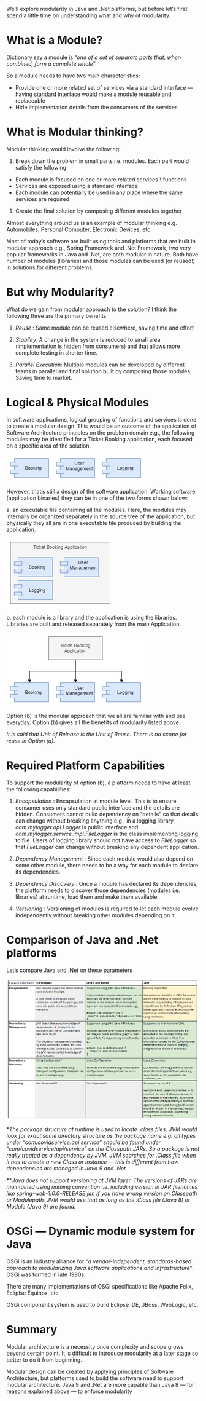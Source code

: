 We’ll explore modularity in Java and .Net platforms, but before let’s first spend a little time on understanding what and why of modularity.

# What is a Module?

Dictionary say a module is *“one of a set of separate parts that, when combined, form a complete whole”*

So a module needs to have two main characteristics:

* Provide one or more related set of services via a standard interface — having standard interface would make a module reusable and replaceable
* Hide implementation details from the consumers of the services

# What is Modular thinking?

Modular thinking would involve the following:

1. Break down the problem in small parts i.e. modules. Each part would satisfy the following:
  * Each module is focused on one or more related services \ functions
  * Services are exposed using a standard interface
  * Each module can potentially be used in any place where the same services are required
1. Create the final solution by composing different modules together

Almost everything around us is an example of modular thinking e.g. Automobiles, Personal Computer, Electronic Devices, etc.

Most of today’s software are built using tools and platforms that are built in modular approach e.g., Spring Framework and .Net Framework, two very popular frameworks in Java and .Net, are both modular in nature. Both have number of modules (libraries) and those modules can be used (or reused!) in solutions for different problems.

# But why Modularity?

What do we gain from modular approach to the solution? I think the following three are the primary benefits:

1. *Reuse* : Same module can be reused elsewhere, saving time and effort

1. *Stability*: A change in the system is reduced to small area (implementation is hidden from consumers) and that allows more complete testing in shorter time.

1. *Parallel Execution*: Multiple modules can be developed by different teams in parallel and final solution built by composing those modules. Saving time to market.

# Logical & Physical Modules

In software applications, logical grouping of functions and services is done to create a modular design. This would be an outcome of the application of Software Architecture principles on the problem domain e.g., the following modules may be identified for a Ticket Booking application, each focused on a specific area of the solution.

![Logical Modules](images/logical-modules-1.png)

However, that’s still a design of the software application. Working software (application binaries) they can be in one of the two forms shown below:

a. an executable file containing all the modules. Here, the modules may internally be organized separately in the source tree of the application, but physically they all are in one executable file produced by building the application.

![Single Executable](images/modules-exe.png)

b. each module is a library and the application is using the libraries. Libraries are built and released separately from the main Application.

![Modular Structure](images/modules-dependency.png)

Option (b) is the modular approach that we all are familiar with and use everyday. Option (b) gives all the benefits of modularity listed above.

*It is said that Unit of Release is the Unit of Reuse. There is no scope for reuse in Option (a).*

# Required Platform Capabilities

To support the modularity of option (b), a platform needs to have at least the following capabilities:

1. *Encapsulation* : Encapsulation at module level. This is to ensure consumer uses only standard public interface and the details are hidden. Consumers cannot build dependency on “details” so that details can change without breaking anything e.g., in a logging library, *com.mylogger.api.Logger* is public interface and *com.mylogger.service.impl.FileLogger* is the class implementing logging to file. Users of logging library should not have access to *FileLogger* so that *FileLogger* can change without breaking any dependent application.

1. *Dependency Management* : Since each module would also depend on some other module, there needs to be a way for each module to declare its dependencies.

1. *Dependency Discovery* : Once a module has declared its dependencies, the platform needs to discover those dependencies (modules i.e. libraries) at runtime, load them and make them available.

1. *Versioning* : Versioning of modules is required to let each module evolve independently without breaking other modules depending on it.

# Comparison of Java and .Net platforms

Let’s compare Java and .Net on these parameters

![Alt Text](images/modularity-comparision-matrix.PNG)

**The package structure at runtime is used to locate .class files. JVM would look for exact same directory structure as the package name e.g. all types under “com.covidservice.api.service” should be found under “com/covidservice/api/service” on the Classpath JARs. So a package is not really treated as a dependency by JVM. JVM searches for .Class file when it has to create a new Class or Instance — this is different from how dependencies are managed in Java 9 and .Net.*

***Java does not support versioning at JVM layer. The versions of JARs are maintained using naming convention i.e. including version in JAR filenames like spring-web-1.0.0-RELEASE.jar. If you have wrong version on Classpath or Modulepath, JVM would use that as long as the .Class file (Java 8) or Module (Java 9) are found.*

# OSGi — Dynamic module system for Java

OSGi is an industry alliance for *“a vendor-independent, standards-based approach to modularizing Java software applications and infrastructure”*. OSGi was formed in late 1990s.

There are many implementations of OSGi specifications like Apache Felix, Eclipise Equinox, etc.

OSGi component system is used to build Eclipse IDE, JBoss, WebLogic, etc.

# Summary

Modular architecture is a necessity once complexity and scope grows beyond certain point. It is difficult to introduce modularity at a later stage so better to do it from beginning.

Modular design can be created by applying principles of Software Architecture, but platforms used to build the software need to support modular architecture. Java 9 and .Net are more capable than Java 8 — for reasons explained above — to enforce modularity